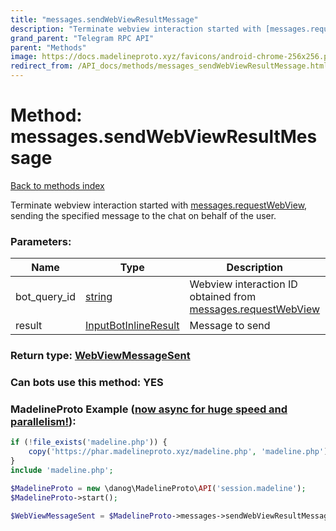```yaml
---
title: "messages.sendWebViewResultMessage"
description: "Terminate webview interaction started with [messages.requestWebView](../methods/messages.requestWebView.html), sending the specified message to the chat on behalf of the user."
grand_parent: "Telegram RPC API"
parent: "Methods"
image: https://docs.madelineproto.xyz/favicons/android-chrome-256x256.png
redirect_from: /API_docs/methods/messages_sendWebViewResultMessage.html
---
```

# Method: messages.sendWebViewResultMessage
[Back to methods index](index.html)



Terminate webview interaction started with [messages.requestWebView](../methods/messages.requestWebView.html), sending the specified message to the chat on behalf of the user.

### Parameters:

| Name     |    Type       | Description | Required |
|----------|---------------|-------------|----------|
|bot\_query\_id|[string](/API_docs/types/string.html) | Webview interaction ID obtained from [messages.requestWebView](../methods/messages.requestWebView.html) | Optional|
|result|[InputBotInlineResult](/API_docs/types/InputBotInlineResult.html) | Message to send | Yes|


### Return type: [WebViewMessageSent](/API_docs/types/WebViewMessageSent.html)

### Can bots use this method: **YES**


### MadelineProto Example ([now async for huge speed and parallelism!](https://docs.madelineproto.xyz/docs/ASYNC.html)):


```php
if (!file_exists('madeline.php')) {
    copy('https://phar.madelineproto.xyz/madeline.php', 'madeline.php');
}
include 'madeline.php';

$MadelineProto = new \danog\MadelineProto\API('session.madeline');
$MadelineProto->start();

$WebViewMessageSent = $MadelineProto->messages->sendWebViewResultMessage(bot_query_id: 'string', result: $InputBotInlineResult, );
```

